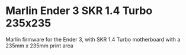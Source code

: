 # Marlin Ender 3 SKR 1.4 Turbo 235x235
 Marlin firmware for the Ender 3, with SKR 1.4 Turbo motherboard with a 235mm x 235mm print area
